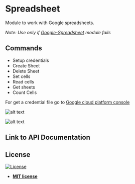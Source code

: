 # Spreadsheet
Module to work with Google spreadsheets.

*Note: Use only if [Google-Spreadsheet](https://market.rocketbot.co/?11#/module/Google-SpreadSheets) module fails*

## Commands

<ul>
    <li>Setup credentials</li>
    <li>Create Sheet</li>
    <li>Delete Sheet</li>
    <li>Set cells</li>
    <li>Read cells</li>
    <li>Get sheets</li>
    <li>Count Cells</li>
</ul>


For get a credential file go to <a href="https://console.developers.google.com/cloud-resource-manager">
Google cloud platform console
</a>


![alt text](https://raw.githubusercontent.com/rocketbot-cl/Spreadsheet/master/example/console.png)

![alt text](https://raw.githubusercontent.com/rocketbot-cl/Spreadsheet/master/example/spreadsheet.png)

<h2>Link to API Documentation</h2>


<h2>License</h2>

<p><a href="http://badges.mit-license.org" rel="nofollow"><img src="https://camo.githubusercontent.com/107590fac8cbd65071396bb4d04040f76cde5bde/687474703a2f2f696d672e736869656c64732e696f2f3a6c6963656e73652d6d69742d626c75652e7376673f7374796c653d666c61742d737175617265" alt="License" data-canonical-src="http://img.shields.io/:license-mit-blue.svg?style=flat-square" style="max-width:100%;"></a></p>

<ul>
  <li><strong><a href="http://opensource.org/licenses/mit-license.php" rel="nofollow">MIT license</a></strong></li>
</ul>  
